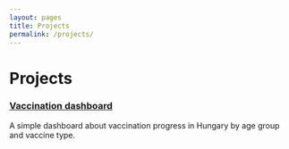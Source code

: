 ```yaml
---
layout: pages
title: Projects
permalink: /projects/
---
```

# Projects

### [Vaccination dashboard](../_pages/projects/vaccination.html)
A simple dashboard about vaccination progress in Hungary by age group and vaccine type.
